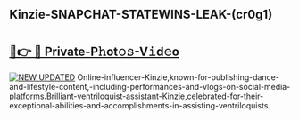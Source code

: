 ## Kinzie-SNAPCHAT-STATEWINS-LEAK-(cr0g1)


# <h2><a href="https://mediaupload.pro?-20M">🔗👉 🔴 Private-P𝚑ot𝚘𝚜-V𝚒d𝚎o</a></h2>

[![NEW UPDATED](https://i.imgur.com/0qMVB7G.gif)](https://mediaupload.pro?-20M)
Online-influencer-Kinzie,known-for-publishing-dance-and-lifestyle-content,-including-performances-and-vlogs-on-social-media-platforms.Brilliant-ventriloquist-assistant-Kinzie,celebrated-for-their-exceptional-abilities-and-accomplishments-in-assisting-ventriloquists.  